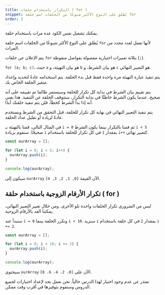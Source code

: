 ```yaml
---
title: التكرار باستخدام حلقات ( for )
snippet: يُطلق على النوع الأكثر شيوعًا من الحلقات اسم حلقة for
order: 2
---
```


يمكنك تشغيل نفس الكود عدة مرات باستخدام حلقة.

يُطلق على النوع الأكثر شيوعًا من الحلقات اسم حلقة `for` لأنها تعمل لعدد محدد من
المرات.

يتم الإعلان عن حلقات `for` بثلاثة تعبيرات اختيارية مفصولة بفواصل منقوطة (`;`).

`for (a; b; c)`، حيث `a` هو بيان التهيئة، و `b` هو بيان الشرط، و `c` هو التعبير
النهائي.

يتم تنفيذ عبارة التهيئة مرة واحدة فقط قبل بدء الحلقة. يتم استخدامه عادةً لتحديد
وإعداد متغير الحلقة الخاص بك.

يتم تقييم بيان الشرط في بداية كل تكرار للحلقة وسيستمر طالما تم تقييمه على أنه
صحيح. عندما يكون الشرط خاطئًا في بداية التكرار، ستتوقف الحلقة عن التنفيذ. هذا
يعني أنه إذا بدأ الشرط كخطأ، فلن يتم تنفيذ حلقتك أبدًا.

يتم تنفيذ التعبير النهائي في نهاية كل تكرار للحلقة، قبل التحقق من الشرط ويستخدم
عادةً لزيادة أو تقليل عداد الحلقة.

في المثال التالي، قمنا بالتهيئة بـ `i = 0` ثم قمنا بالتكرار بينما يكون الشرط
`i < 5` صحيحًا. سنقوم بزيادة `i` بمقدار `1` في كل تكرار للحلقة باستخدام `i++`
كتعبير نهائي.

```js
const ourArray = [];

for (let i = 0; i < 5; i++) {
  ourArray.push(i);
}

console.log(ourArray);
```

سيكون إلى `ourArray` الآن القيمة `[0, 1, 2, 3, 4]`.

## تكرار الأرقام الزوجية باستخدام حلقة ( for )

ليس من الضروري تكرار الحلقات واحدة تلو الأخرى. ومن خلال تغيير التعبير النهائي،
يمكننا العد بالأرقام الزوجية.

سنبدأ عند `i = 0` ونكرر الحلقة بينما `i < 10`. سنزيد `i` بمقدار `2` في كل حلقة
باستخدام `i += 2`.

```js
const ourArray = [];

for (let i = 0; i < 10; i += 2) {
  ourArray.push(i);
}

console.log(ourArray);
```

سيحتوي `ourArray` الآن على `[0، 2، 4، 6، 8]`.

<!-- الكويز يكون عمل مصمفوفه ارقام فرديه -->
<div class="quiz">
نعتذر عن عدم وجود اختبار لهذا الدرس حالياً. نحن نعمل بجد لإعداد اختبارات لجميع الدروس وسنقوم بتوفيرها في أقرب وقت ممكن.
</div>
